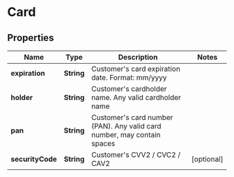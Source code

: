 
# Card

## Properties
Name | Type | Description | Notes
------------ | ------------- | ------------- | -------------
**expiration** | **String** | Customer&#39;s card expiration date. Format: mm/yyyy | 
**holder** | **String** | Customer&#39;s cardholder name. Any valid cardholder name | 
**pan** | **String** | Customer&#39;s card number (PAN). Any valid card number, may contain spaces | 
**securityCode** | **String** | Customer&#39;s CVV2 / CVC2 / CAV2 |  [optional]



